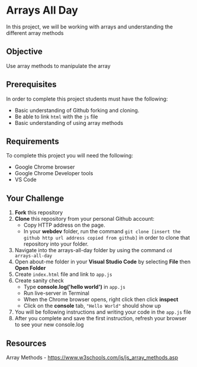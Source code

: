 # Arrays All Day
In this project, we will be working with arrays and understanding the different array methods

## Objective
Use array methods to manipulate the array

## Prerequisites
In order to complete this project students must have the following:<br>
- Basic understanding of Github forking and cloning.
- Be able to link `html` with the `js` file
- Basic understanding of using array methods

## Requirements
To complete this project you will need the following:
- Google Chrome browser
- Google Chrome Developer tools
- VS Code

## Your Challenge
1. **Fork** this repository
2. **Clone** this repository from your personal Github account:
    - Copy HTTP address on the page.
    - In your **webdev** folder, run the command `git clone [insert the github http url address copied from github]` in order to clone that repository into your folder.
3. Navigate into the arrays-all-day folder by using the command `cd arrays-all-day`
4. Open about-me folder in your **Visual Studio Code** by selecting **File** then **Open Folder**
5. Create `index.html` file and link to `app.js`
6. Create sanity check
    - Type **console.log('hello world')** in `app.js`
    - Run live-server in Terminal
    - When the Chrome browser opens, right click then click **inspect**
    - Click on the **console** tab, `"Hello World"` should show up
7. You will be following instructions and writing your code in the `app.js` file
8. After you complete and save the first instruction, refresh your browser to see your new console.log

## Resources
Array Methods - https://www.w3schools.com/js/js_array_methods.asp 

